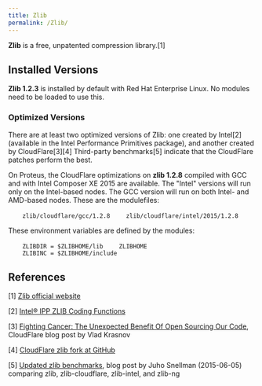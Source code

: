 ```yaml
---
title: Zlib
permalink: /Zlib/
---
```


**Zlib** is a free, unpatented compression library.[1]

Installed Versions
------------------

**Zlib 1.2.3** is installed by default with Red Hat Enterprise Linux. No
modules need to be loaded to use this.

### Optimized Versions

There are at least two optimized versions of Zlib: one created by
Intel[2] (available in the Intel Performance Primitives package), and
another created by CloudFlare[3][4] Third-party benchmarks[5] indicate
that the CloudFlare patches perform the best.

On Proteus, the CloudFlare optimizations on **zlib 1.2.8** compiled with
GCC and with Intel Composer XE 2015 are available. The "Intel" versions
will run only on the Intel-based nodes. The GCC version will run on both
Intel- and AMD-based nodes. These are the modulefiles:

`    zlib/cloudflare/gcc/1.2.8`
`    zlib/cloudflare/intel/2015/1.2.8`

These environment variables are defined by the modules:

`    ZLIBDIR = $ZLIBHOME/lib`
`    ZLIBHOME`
`    ZLIBINC = $ZLIBHOME/include`

References
----------

<references/>

[1] [Zlib official website](http://www.zlib.net/)

[2] [Intel® IPP ZLIB Coding Functions](https://software.intel.com/en-us/articles/intel-ipp-zlib-coding-functions)

[3] [Fighting Cancer: The Unexpected Benefit Of Open Sourcing Our Code](https://blog.cloudflare.com/cloudflare-fights-cancer/), CloudFlare
blog post by Vlad Krasnov

[4] [CloudFlare zlib fork at GitHub](https://github.com/cloudflare/zlib)

[5] [Updated zlib benchmarks](http://www.snellman.net/blog/archive/2015-06-05-updated-zlib-benchmarks/),
blog post by Juho Snellman (2015-06-05) comparing zlib, zlib-cloudflare,
zlib-intel, and zlib-ng